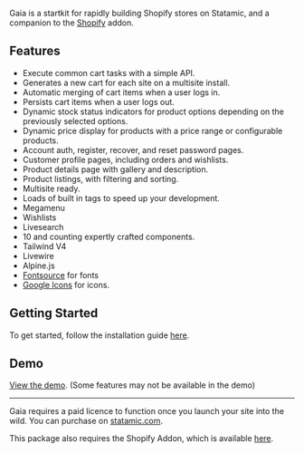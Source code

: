 Gaia is a startkit for rapidly building Shopify stores on Statamic, and a companion to the [Shopify](https://github.com/arrowtide/shopify-the-rad-pack) addon.


## Features
- Execute common cart tasks with a simple API.
- Generates a new cart for each site on a multisite install.
- Automatic merging of cart items when a user logs in. 
- Persists cart items when a user logs out.
- Dynamic stock status indicators for product options depending on the previously selected options.
- Dynamic price display for products with a price range or configurable products.
- Account auth, register, recover, and reset password pages.
- Customer profile pages, including orders and wishlists.
- Product details page with gallery and description.
- Product listings, with filtering and sorting.
- Multisite ready.
- Loads of built in tags to speed up your development.
- Megamenu
- Wishlists
- Livesearch
- 10 and counting expertly crafted components.
- Tailwind V4
- Livewire
- Alpine.js
- [Fontsource](https://fontsource.org/) for fonts
- [Google Icons](https://fonts.google.com/icons) for icons.


## Getting Started
To get started, follow the installation guide [here](https://gaiakit.com/docs).


## Demo 
[View the demo](https://gaiakit.com). (Some features may not be available in the demo)


---


Gaia requires a paid licence to function once you launch your site into the wild. You can purchase on [statamic.com](https://statamic.com/addons/arrowtide/gaia). 

This package also requires the Shopify Addon, which is available [here](https://statamic.com/addons/rad-pack/shopify).
